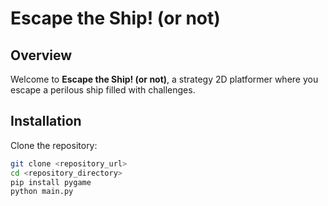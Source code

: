 # Escape the Ship! (or not)

## Overview
Welcome to **Escape the Ship! (or not)**, a strategy 2D platformer where you escape a perilous ship filled with challenges.

## Installation
Clone the repository:
```bash
git clone <repository_url>
cd <repository_directory>
pip install pygame
python main.py
